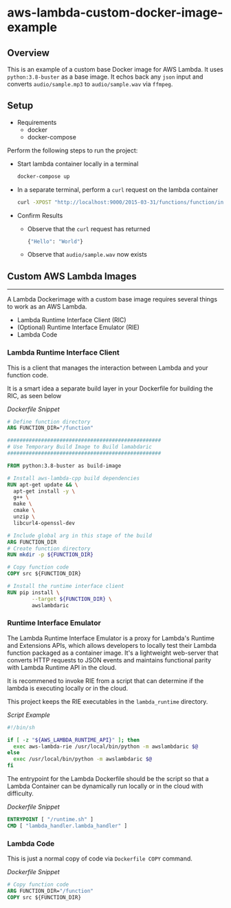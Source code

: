 # aws-lambda-custom-docker-image-example

## Overview

This is an example of a custom base Docker image for AWS Lambda. It uses ```python:3.8-buster``` as a base image.
It echos back any ```json``` input and converts ```audio/sample.mp3``` to ```audio/sample.wav``` via ```ffmpeg```.

## Setup

* Requirements
    * docker
    * docker-compose

Perform the following steps to run the project:

* Start lambda container locally in a terminal
    ```bash
    docker-compose up
    ```

* In a separate terminal, perform a ```curl``` request on the lambda container
    ```bash
    curl -XPOST "http://localhost:9000/2015-03-31/functions/function/invocations" -d '{ "hello": "world" }'
    ```

* Confirm Results
    * Observe that the ```curl``` request has returned
        ```bash
        {"Hello": "World"}
        ```

    * Observe that ```audio/sample.wav``` now exists


## Custom AWS Lambda Images
---

A Lambda Dockerimage with a custom base image requires several things to work as an AWS Lambda.

* Lambda Runtime Interface Client (RIC)
* (Optional) Runtime Interface Emulator (RIE)
* Lambda Code

### Lambda Runtime Interface Client

This is a client that manages the interaction between Lambda and your function code.

It is a smart idea a separate build layer in your Dockerfile for building the RIC, as seen below

*Dockerfile Snippet*
```Dockerfile
# Define function directory
ARG FUNCTION_DIR="/function"

##################################################
# Use Temporary Build Image to Build lamabdaric
##################################################

FROM python:3.8-buster as build-image

# Install aws-lambda-cpp build dependencies
RUN apt-get update && \
  apt-get install -y \
  g++ \
  make \
  cmake \
  unzip \
  libcurl4-openssl-dev

# Include global arg in this stage of the build
ARG FUNCTION_DIR
# Create function directory
RUN mkdir -p ${FUNCTION_DIR}

# Copy function code
COPY src ${FUNCTION_DIR}

# Install the runtime interface client
RUN pip install \
        --target ${FUNCTION_DIR} \
        awslambdaric
```

### Runtime Interface Emulator

The Lambda Runtime Interface Emulator is a proxy for Lambda's Runtime and Extensions APIs, which allows
developers to locally test their Lambda function packaged as a container image. It's a lightweight web-server
that converts HTTP requests to JSON events and maintains functional parity with Lambda Runtime API in the cloud.

It is recommened to invoke RIE from a script that can determine if the lambda is executing locally or in the cloud.

This project keeps the RIE executables in the ```lambda_runtime``` directory.

*Script Example*

```sh
#!/bin/sh

if [ -z "${AWS_LAMBDA_RUNTIME_API}" ]; then
  exec aws-lambda-rie /usr/local/bin/python -m awslambdaric $@
else
  exec /usr/local/bin/python -m awslambdaric $@
fi
```

The entrypoint for the Lambda Dockerfile should be the script so that a Lambda Container can be dynamically run locally
or in the cloud with difficulty.

*Dockerfile Snippet*
```Dockerfile
ENTRYPOINT [ "/runtime.sh" ]
CMD [ "lambda_handler.lambda_handler" ]
```

### Lambda Code

This is just a normal copy of code via ```Dockerfile COPY``` command.

*Dockerfile Snippet*
```Dockerfile
# Copy function code
ARG FUNCTION_DIR="/function"
COPY src ${FUNCTION_DIR}
```
